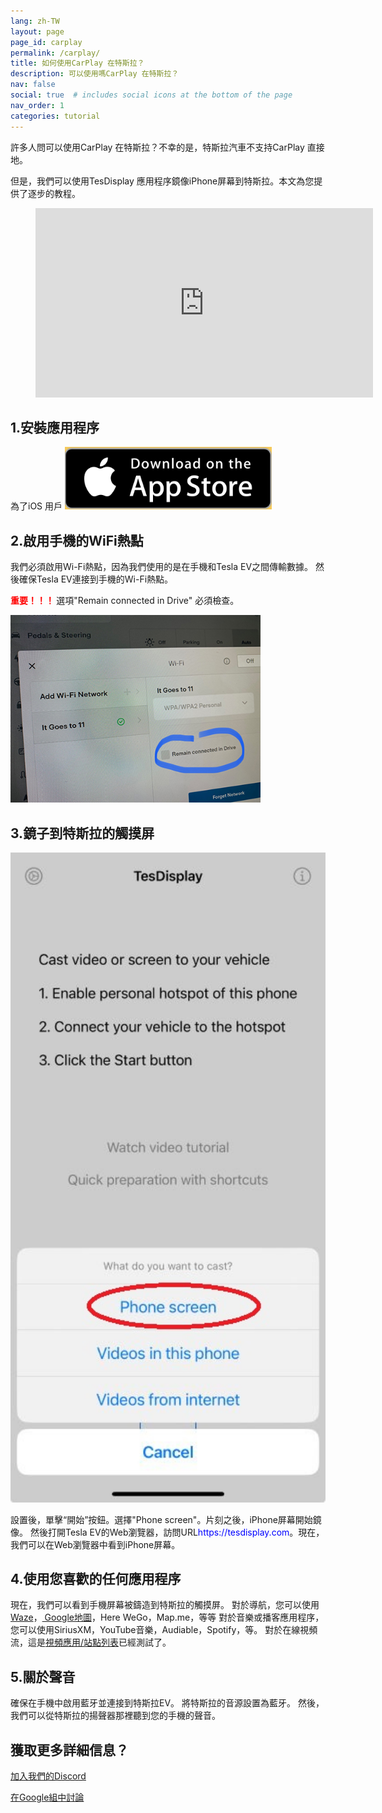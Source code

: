 ```yaml
---
lang: zh-TW
layout: page
page_id: carplay
permalink: /carplay/
title: 如何使用CarPlay 在特斯拉？
description: 可以使用嗎CarPlay 在特斯拉？
nav: false
social: true  # includes social icons at the bottom of the page
nav_order: 1
categories: tutorial
---
```


許多人問可以使用CarPlay 在特斯拉？不幸的是，特斯拉汽車不支持CarPlay 直接地。

但是，我們可以使用TesDisplay 應用程序鏡像iPhone屏幕到特斯拉。本文為您提供了逐步的教程。

<!-- blank line -->
<figure class="video-container">
  <iframe width="540" height="303" src="https://www.youtube.com/embed/7gpRzQRM3uk" frameborder="0" allowfullscreen="true"> </iframe>
</figure>
<!-- blank line -->

## 1.安裝應用程序
為了iOS 用戶
<a id ="appstore" href ="https://apps.apple.com/app/tesdisplay-screen-mirror/id6469987744">
  <img src="/assets/img/app-store-badge.png" height="100px">
</a>

## 2.啟用手機的WiFi熱點
<p>我們必須啟用Wi-Fi熱點，因為我們使用的是在手機和Tesla EV之間傳輸數據。
然後確保Tesla EV連接到手機的Wi-Fi熱點。</p>
<p><span style="color: red"> <b>重要！！！ </b></span> 選項"Remain connected in Drive" 必須檢查。</p>
<img src="/assets/img/wifi-connected.jpg" height="300px">

## 3.鏡子到特斯拉的觸摸屏
<p style="text-align: center;">
<img src="/assets/img/iphone-screen.jpg" alt="The start choice of TesDisplay app" width="540px">
</p>
設置後，單擊“開始”按鈕。選擇"Phone screen"。片刻之後，iPhone屏幕開始鏡像。
然後打開Tesla EV的Web瀏覽器，訪問URL<span style="color:blue">https://tesdisplay.com</span>。現在，我們可以在Web瀏覽器中看到iPhone屏幕。

## 4.使用您喜歡的任何應用程序
現在，我們可以看到手機屏幕被鑄造到特斯拉的觸摸屏。
對於導航，您可以使用<a href ="/waze">Waze</a>，<a href ="/gmap"> Google地圖</a>，Here WeGo，Map.me，等等
對於音樂或播客應用程序，您可以使用SiriusXM，YouTube音樂，Audiable，Spotify，等。
對於在線視頻流，這是<a href ="/sites">視頻應用/站點列表</a>已經測試了。

## 5.關於聲音
確保在手機中啟用藍牙並連接到特斯拉EV。
將特斯拉的音源設置為藍牙。
然後，我們可以從特斯拉的揚聲器那裡聽到您的手機的聲音。

## 獲取更多詳細信息？
<p> <a href ="https://discord.gg/Tvbs9uWcN9" 目標="_blank">加入我們的Discord</a> </p>
<p> <a href ="https://groups.google.com/g/tesla-display" 目標="_blank">在Google組中討論</a> </p>

